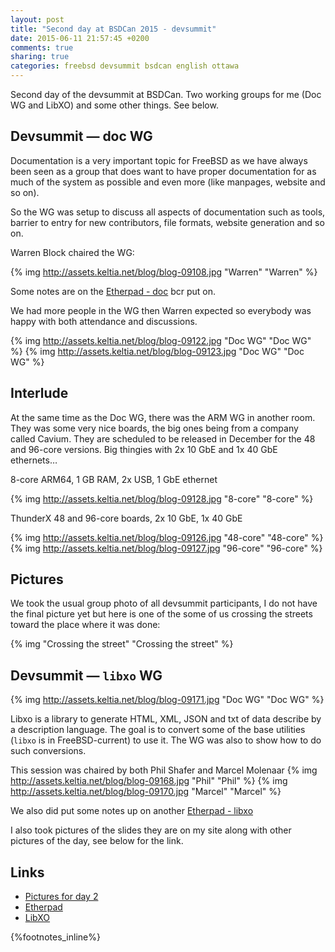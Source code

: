 ```yaml
---
layout: post
title: "Second day at BSDCan 2015 - devsummit"
date: 2015-06-11 21:57:45 +0200
comments: true
sharing: true
categories: freebsd devsummit bsdcan english ottawa
---
```


Second day of the devsummit at BSDCan. Two working groups for me (Doc WG and LibXO) and some other things.  See below.
<!--more-->
Devsummit — doc WG
------------------

Documentation is a very important topic for FreeBSD as we have always been seen as a group that does want to have proper documentation for as much of the system as possible and even more (like manpages, website and so on).

So the WG was setup to discuss all aspects of documentation such as tools, barrier to entry for new contributors, file formats, website generation and so on.

Warren Block chaired the WG:

{% img http://assets.keltia.net/blog/blog-09108.jpg "Warren" "Warren" %}

Some notes are on the [Etherpad - doc](https://etherpad.net/p/201506-doc) bcr put on.

We had more people in the WG then Warren expected so everybody was happy with both attendance and discussions.

{% img http://assets.keltia.net/blog/blog-09122.jpg "Doc WG" "Doc WG" %}
{% img http://assets.keltia.net/blog/blog-09123.jpg "Doc WG" "Doc WG" %}

Interlude
---------

At the same time as the Doc WG, there was the ARM WG in another room.  They was some very nice boards, the big ones being from a company called Cavium.  They are scheduled to be released in December for the 48 and 96-core versions.  Big thingies with 2x 10 GbE and 1x 40 GbE ethernets…
 
8-core ARM64, 1 GB RAM, 2x USB, 1 GbE ethernet

{% img http://assets.keltia.net/blog/blog-09128.jpg "8-core" "8-core" %}

ThunderX 48 and 96-core boards, 2x 10 GbE, 1x 40 GbE

{% img http://assets.keltia.net/blog/blog-09126.jpg "48-core" "48-core" %}
{% img http://assets.keltia.net/blog/blog-09127.jpg "96-core" "96-core" %}

Pictures
--------

We took the usual group photo of all devsummit participants, I do not have the final picture yet but here is one of the some of us crossing the streets toward the place where it was done:

{% img "Crossing the street" "Crossing the street" %}

Devsummit — `libxo` WG
----------------------

{% img http://assets.keltia.net/blog/blog-09171.jpg "Doc WG" "Doc WG" %}

Libxo is a library to generate HTML, XML, JSON and txt of data describe by a description language.  The goal is to convert some of the base utilities (`libxo` is in FreeBSD-current) to use it.  The WG was also to show how to do such conversions.

This session was chaired by both Phil Shafer and Marcel Molenaar
{% img http://assets.keltia.net/blog/blog-09168.jpg "Phil" "Phil" %}
{% img http://assets.keltia.net/blog/blog-09170.jpg "Marcel" "Marcel" %}

We also did put some notes up on another [Etherpad - libxo](https://etherpad.net/p/201506-libxo)

I also took pictures of the slides they are on my site along with other pictures of the day, see below for the link.

Links
-----
- [Pictures for day 2](http://assets.keltia.net/photos/BSDCan-2015/Devsummit%20Day%202/index.html)
- [Etherpad](https://etherpad.net/)
- [LibXO](https://wiki.freebsd.org/LibXo)

{%footnotes_inline%}
